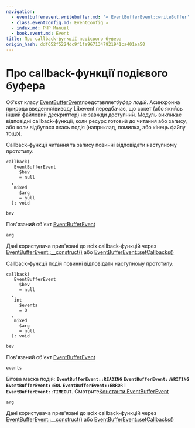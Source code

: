 ```yaml
---
navigation:
  - eventbufferevent.writebuffer.md: '« EventBufferEvent::writeBuffer'
  - class.eventconfig.md: EventConfig »
  - index.md: PHP Manual
  - book.event.md: Event
title: Про callback-функції подієвого буфера
origin_hash: ddf652f5224dc9f1fa9671347921941ca401ea50
---
```

# Про callback-функції подієвого буфера

Об'єкт класу [EventBufferEvent](class.eventbufferevent.md)представляет*буфер подій*. Асинхронна природа введення/виводу Libevent передбачає, що сокет (або якийсь інший файловий дескриптор) не завжди доступний. Модуль викликає відповідні callback-функції, коли ресурс готовий до читання або запису, або коли відбулася якась подія (наприклад, помилка, або кінець файлу тощо).

Callback-функції читання та запису повинні відповідати наступному прототипу:

```methodsynopsis
callback(
   EventBufferEvent
     $bev
     = null
  , 
   mixed
     $arg
     = null
  ): void
```

`bev`

Пов'язаний об'єкт [EventBufferEvent](class.eventbufferevent.md)

`arg`

Дані користувача прив'язані до всіх callback-функцій через [EventBufferEvent::\_\_construct()](eventbufferevent.construct.md) або [EventBufferEvent::setCallbacks()](eventbufferevent.setcallbacks.md)

Callback-функції подій повинні відповідати наступному прототипу:

```methodsynopsis
callback(
   EventBufferEvent
     $bev
     = null
  , 
   int
     $events
     = 0
  , 
   mixed
     $arg
     = null
  ): void
```

`bev`

Пов'язаний об'єкт [EventBufferEvent](class.eventbufferevent.md)

`events`

Бітова маска подій: **`EventBufferEvent::READING`** **`EventBufferEvent::WRITING`** **`EventBufferEvent::EOL`** **`EventBufferEvent::ERROR`** і **`EventBufferEvent::TIMEOUT`**. Смотрите[Константи EventBufferEvent](class.eventbufferevent.md#eventbufferevent.constants)

`arg`

Дані користувача прив'язані до всіх callback-функцій через [EventBufferEvent::\_\_construct()](eventbufferevent.construct.md) або [EventBufferEvent::setCallbacks()](eventbufferevent.setcallbacks.md)
